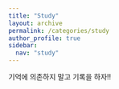 ```yaml
---
title: "Study"
layout: archive
permalink: /categories/study
author_profile: true
sidebar:
  nav: "study"
---
```


기억에 의존하지 말고 기록을 하자!!
